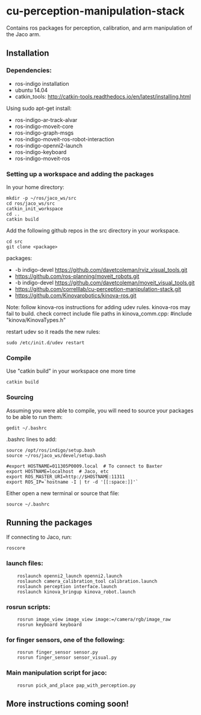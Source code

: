 # cu-perception-manipulation-stack
Contains ros packages for perception, calibration, and arm manipulation of the Jaco arm. 

## Installation

### Dependencies:

+ ros-indigo installation
+ ubuntu 14.04
+ catkin_tools: http://catkin-tools.readthedocs.io/en/latest/installing.html

Using sudo apt-get install:
+ ros-indigo-ar-track-alvar
+ ros-indigo-moveit-core
+ ros-indigo-graph-msgs
+ ros-indigo-moveit-ros-robot-interaction
+ ros-indigo-openni2-launch
+ ros-indigo-keyboard
+ ros-indigo-moveit-ros

### Setting up a workspace and adding the packages

In your home directory:
```
mkdir -p ~/ros/jaco_ws/src
cd ros/jaco_ws/src
catkin_init_workspace
cd ..
catkin build
```
Add the following github repos in the src directory in your workspace. 
```
cd src
git clone <package>
```
packages:
+ -b indigo-devel https://github.com/davetcoleman/rviz_visual_tools.git
+ https://github.com/ros-planning/moveit_robots.git
+ -b indigo-devel https://github.com/davetcoleman/moveit_visual_tools.git
+ https://github.com/correlllab/cu-perception-manipulation-stack.git
+ https://github.com/Kinovarobotics/kinova-ros.git

Note: follow kinova-ros instructions for adding udev rules. kinova-ros may fail to build. check correct include file paths in kinova_comm.cpp: #include "kinova/KinovaTypes.h" 

restart udev so it reads the new rules:

```
sudo /etc/init.d/udev restart
```

### Compile
Use "catkin build" in your workspace one more time
```
catkin build
```

### Sourcing
Assuming you were able to compile, you will need to source your packages to be able to run them:
```
gedit ~/.bashrc
```
.bashrc lines to add:
```
source /opt/ros/indigo/setup.bash 
source ~/ros/jaco_ws/devel/setup.bash

#export HOSTNAME=011305P0009.local  # To connect to Baxter
export HOSTNAME=localhost  # Jaco, etc
export ROS_MASTER_URI=http://$HOSTNAME:11311
export ROS_IP=`hostname -I | tr -d '[[:space:]]'`
```
Either open a new terminal or source that file:
```
source ~/.bashrc
```

## Running the packages
If connecting to Jaco, run:
```
roscore
```

### launch files:
```
    roslaunch openni2_launch openni2.launch 
    roslaunch camera_calibration_tool calibration.launch
    roslaunch perception interface.launch
    roslaunch kinova_bringup kinova_robot.launch
```
### rosrun scripts:
```
    rosrun image_view image_view image:=/camera/rgb/image_raw
    rosrun keyboard keyboard
```

### for finger sensors, one of the following: 
```
    rosrun finger_sensor sensor.py
    rosrun finger_sensor sensor_visual.py
```
### Main manipulation script for jaco:
```
    rosrun pick_and_place pap_with_perception.py
```

## More instructions coming soon!

